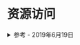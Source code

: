 # 资源访问

<details>
<summary>参考 - 2019年6月19日</summary>

- [ReactNative 本地资源文件](https://liruwei.github.io/2017/08/02/ReactNative-%E6%9C%AC%E5%9C%B0%E8%B5%84%E6%BA%90%E6%96%87%E4%BB%B6/#ios%E8%B5%84%E6%BA%90%E6%96%87%E4%BB%B6)
<details>
